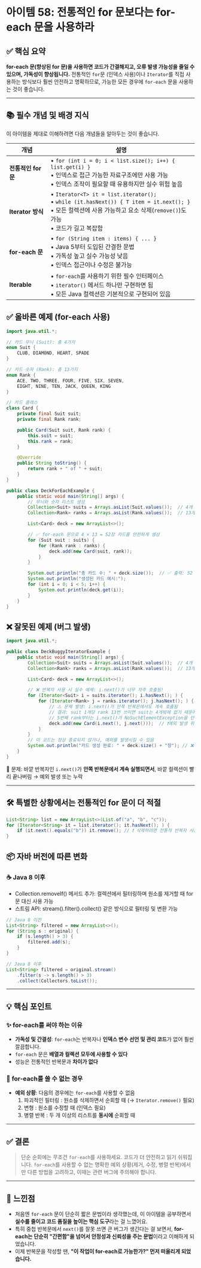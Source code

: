 # 아이템 58: 전통적인 for 문보다는 for-each 문을 사용하라

## ✅ 핵심 요약

**for-each 문(향상된 for 문)을 사용하면 코드가 간결해지고, 오류 발생 가능성을 줄일 수 있으며, 가독성이 향상됩니다.** 전통적인 `for`문 (인덱스 사용)이나 `Iterator`를 직접 사용하는 방식보다 훨씬 안전하고 명확하므로, 가능한 모든 경우에 `for-each` 문을 사용하는 것이 좋습니다.

---

## 📚 필수 개념 및 배경 지식
이 아이템을 제대로 이해하려면 다음 개념들을 알아두는 것이 좋습니다.

| 개념 | 설명 |
|------|------|
| **전통적인 for 문** | • `for (int i = 0; i < list.size(); i++) { list.get(i) }` <br>• 인덱스로 접근 가능한 자료구조에만 사용 가능 <br>• 인덱스 조작이 필요할 때 유용하지만 실수 위험 높음 |
| **Iterator 방식** | • `Iterator<T> it = list.iterator();` <br>• `while (it.hasNext()) { T item = it.next(); }` <br>• 모든 컬렉션에 사용 가능하고 요소 삭제(`remove()`)도 가능 <br>• 코드가 길고 복잡함 |
| **for-each 문** | • `for (String item : items) { ... }` <br>• Java 5부터 도입된 간결한 문법 <br>• 가독성 높고 실수 가능성 낮음 <br>• 인덱스 접근이나 수정은 불가능 |
| **Iterable** | • `for-each`를 사용하기 위한 필수 인터페이스 <br>• `iterator()` 메서드 하나만 구현하면 됨 <br>• 모든 Java 컬렉션은 기본적으로 구현되어 있음 |



## ✅ 올바른 예제 (for-each 사용)


```java
import java.util.*;

// 카드 무늬 (Suit): 총 4가지
enum Suit {
    CLUB, DIAMOND, HEART, SPADE
}

// 카드 숫자 (Rank): 총 13가지
enum Rank {
    ACE, TWO, THREE, FOUR, FIVE, SIX, SEVEN,
    EIGHT, NINE, TEN, JACK, QUEEN, KING
}

// 카드 클래스
class Card {
    private final Suit suit;
    private final Rank rank;

    public Card(Suit suit, Rank rank) {
        this.suit = suit;
        this.rank = rank;
    }

    @Override
    public String toString() {
        return rank + " of " + suit;
    }
}

public class DeckForEachExample {
    public static void main(String[] args) {
        // 무늬와 숫자 리스트 생성
        Collection<Suit> suits = Arrays.asList(Suit.values());  // 4개
        Collection<Rank> ranks = Arrays.asList(Rank.values());  // 13개

        List<Card> deck = new ArrayList<>();

        // ✅ for-each 문으로 4 × 13 = 52장 카드를 안전하게 생성
        for (Suit suit : suits) {
            for (Rank rank : ranks) {
                deck.add(new Card(suit, rank));
            }
        }

        System.out.println("총 카드 수: " + deck.size());  // ✅ 출력: 52
        System.out.println("생성된 카드 예시:");
        for (int i = 0; i < 5; i++) {
            System.out.println(deck.get(i));
        }
    }
}
```

## ❌ 잘못된 예제 (버그 발생)

```java
import java.util.*;

public class DeckBuggyIteratorExample {
    public static void main(String[] args) {
        Collection<Suit> suits = Arrays.asList(Suit.values());  // 4개
        Collection<Rank> ranks = Arrays.asList(Rank.values());  // 13개

        List<Card> deck = new ArrayList<>();

        // ❌ 반복자 사용 시 실수 예제: i.next()가 너무 자주 호출됨!
        for (Iterator<Suit> i = suits.iterator(); i.hasNext(); ) {
            for (Iterator<Rank> j = ranks.iterator(); j.hasNext(); ) {
                // ⚠️ 문제 발생: i.next()가 안쪽 반복문에서도 계속 호출됨
                // 결과: suit 1개당 rank 13번 쓰이면 suit는 4개밖에 없기 때문에
                // 5번째 rank부터는 i.next()가 NoSuchElementException을 던짐
                deck.add(new Card(i.next(), j.next()));  // ❗예외 발생 위험
            }
        }
        // 이 코드는 정상 종료되지 않거나, 예외를 발생시킬 수 있음
        System.out.println("카드 생성 완료: " + deck.size() + "장"); // ❌ 실행 중 예외 발생
    }
}
```

🔎 문제: 바깥 반복자인 `i.next()`가 **안쪽 반복문에서 계속 실행되면서**, 바깥 컬렉션이 빨리 끝나버림 → 예외 발생 또는 누락

---

## 🛠 특별한 상황에서는 전통적인 for 문이 더 적절

```java
List<String> list = new ArrayList<>(List.of("a", "b", "c"));
for (Iterator<String> it = list.iterator(); it.hasNext(); ) {
    if (it.next().equals("b")) it.remove(); // ❗ 삭제하려면 전통적 반복자 사용
}

```

## 📦 자바 버전에 따른 변화
### ☕ Java 8 이후

- Collection.removeIf() 메서드 추가: 컬렉션에서 필터링하며 원소를 제거할 때 for 문 대신 사용 가능
- 스트림 API: stream().filter().collect() 같은 방식으로 필터링 및 변환 가능
```java
// Java 8 이전
List<String> filtered = new ArrayList<>();
for (String s : original) {
    if (s.length() > 3) {
        filtered.add(s);
    }
}
```
```java
// Java 8 이후
List<String> filtered = original.stream()
    .filter(s -> s.length() > 3)
    .collect(Collectors.toList());
```
---

## 💡 핵심 포인트 

### ✨ **for-each를 써야 하는 이유**

- **가독성 및 간결성**: `for-each`는 반복자나 **인덱스 변수 선언 및 관리 코드**가 없어 훨씬 깔끔합니다.
- `for-each` 문은 **배열과 컬렉션 모두에 사용할 수 있다**
- 성능은 전통적인 반복문과 **차이가 없다**


### 🚫 **for-each를 쓸 수 없는 경우**

- **예외 상황**: 다음의 경우에는 `for-each`를 사용할 수 없음
    1. 파괴적인 필터링 : 원소를 삭제하면서 순회할 때 (→ `Iterator.remove()` 필요)
    2. 변형 : 원소를 수정할 때 (인덱스 필요)
    3. 병렬 반복 : 두 개 이상의 리스트를 **동시에** 순회할 때

---

## ✅ 결론

> 단순 순회에는 무조건 `for-each`를 사용하세요. 코드가 더 안전하고 읽기 쉬워집니다. `for-each`를 사용할 수 없는 명확한 예외 상황(제거, 수정, 병렬 반복)에서만 다른 방법을 고려하고, 이때는 관련 버그에 주의해야 합니다.


---

## 🎯 느낀점 
- 처음엔 `for-each` 문이 단순히 짧은 문법이라 생각했는데, 이 아이템을 공부하면서 **실수를 줄이고 코드 품질을 높이는 핵심 도구**라는 걸 느꼈어요.
- 특히 중첩 반복문에서 `next()`를 잘못 쓰면 큰 버그가 생긴다는 걸 보면서, **for-each는 단순히 "간편함"을 넘어서 안정성과 신뢰성을 주는 문법**이라고 이해하게 되었습니다.
- 이제 반복문을 작성할 땐, **"이 작업이 for-each로 가능한가?" 먼저 떠올리게 되었습니다.**